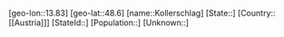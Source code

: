 ﻿---
location: [48.6,13.83]
type: City
tags:
- geo/City


SpocWebEntityId: 31548
isDeleted: false
confidential: public

---
[geo-lon::13.83]
[geo-lat::48.6]
[name::Kollerschlag]
[State::]
[Country::[[Austria]]]
[StateId::]
[Population::]
[Unknown::]

